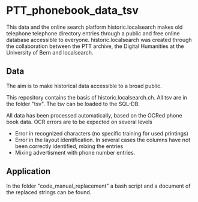 # PTT_phonebook_data_tsv


This data and the online search platform historic.localsearch makes old telephone telephone directory entries through a public and free online database accessible to everyone. historic.localsearch was created through the collaboration between the PTT archive, the Digital Humanities at the University of Bern and localsearch.

<h2>Data</h2>
The aim is to make historical data accessible to a broad public.

This repository contains the basis of historic.localsearch.ch.
All tsv are in the folder "tsv". The tsv can be loaded to the SQL-DB.

All data has been processed automatically, based on the OCRed phone book data. OCR errors are to be expected on several levels
- Error in recognized characters (no specific training for used printings)
- Error in the layout identification. In several cases the columns have not been correctly identified, mixing the entries
- Mixing advertisment with phone number entries.


<h2>Application</h2>

In the folder "code_manual_replacement" a bash script and a document of the replaced strings can be found.
